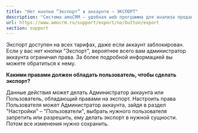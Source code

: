 ```yaml
---
title: "Нет кнопки “Экспорт” в аккаунте — ЭКСПОРТ"
description: "Система amoCRM – удобная web программа для анализа продаж, доступная в режиме online из любой точки мира! Подробности узнавайте по указанным на сайте телефонам в Москве."
url: https://www.amocrm.ru/support/export/no/button/export
section: support
---
```


Экспорт доступен на всех тарифах, даже если аккаунт заблокирован. Если у вас нет кнопки "Экспорт", вероятнее всего
вам администратор аккаунта ограничил права. За более подробной информацией вы
можете обратиться к нему.

**Какими правами должен обладать пользователь, чтобы сделать экспорт?**

Данные действия может делать Администратор аккаунта или Пользователь, обладающий правами на экспорт. Настроить права
Пользователя может Администратор аккаунта, зайдя в раздел "Настройки" –
"Пользователи", выбрать нужного пользователя запретить или разрешить, ему делать экспорт в нужной сущности. Потом
все изменения нужно сохранить.
